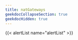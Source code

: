 ```yaml
---
title: natGateways
geekdocCollapseSection: true
geekdocHidden: true
---
```


{{< alertList name="alertList" >}}